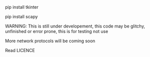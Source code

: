 pip install tkinter

pip install scapy

WARNING: This is still under developement, this code may be glitchy, unfinished or error prone, this is for testing not use

More network protocols will be coming soon

Read LICENCE

